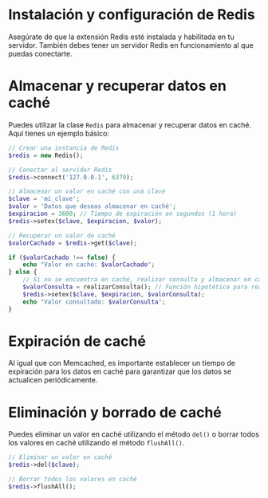 # Instalación y configuración de Redis
   Asegúrate de que la extensión Redis esté instalada y habilitada en tu servidor. También debes tener un servidor Redis en funcionamiento al que puedas conectarte.

# Almacenar y recuperar datos en caché
   Puedes utilizar la clase `Redis` para almacenar y recuperar datos en caché. Aquí tienes un ejemplo básico:

   ```php
   // Crear una instancia de Redis
   $redis = new Redis();
   
   // Conectar al servidor Redis
   $redis->connect('127.0.0.1', 6379);
   
   // Almacenar un valor en caché con una clave
   $clave = 'mi_clave';
   $valor = 'Datos que deseas almacenar en caché';
   $expiracion = 3600; // Tiempo de expiración en segundos (1 hora)
   $redis->setex($clave, $expiracion, $valor);
   
   // Recuperar un valor de caché
   $valorCachado = $redis->get($clave);
   
   if ($valorCachado !== false) {
       echo "Valor en caché: $valorCachado";
   } else {
       // Si no se encuentra en caché, realizar consulta y almacenar en caché
       $valorConsulta = realizarConsulta(); // Función hipotética para realizar una consulta
       $redis->setex($clave, $expiracion, $valorConsulta);
       echo "Valor consultado: $valorConsulta";
   }
   ```

# Expiración de caché
   Al igual que con Memcached, es importante establecer un tiempo de expiración para los datos en caché para garantizar que los datos se actualicen periódicamente.

# Eliminación y borrado de caché
   Puedes eliminar un valor en caché utilizando el método `del()` o borrar todos los valores en caché utilizando el método `flushAll()`.

   ```php
   // Eliminar un valor en caché
   $redis->del($clave);
   
   // Borrar todos los valores en caché
   $redis->flushAll();
   ```